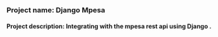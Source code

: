 ### Project name: Django Mpesa

#### Project description: Integrating with the mpesa rest api using Django .
